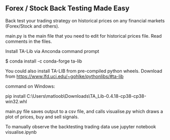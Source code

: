 ## Forex / Stock Back Testing Made Easy
Back test your trading strategy on historical prices on any financial markets (Forex/Stock and others). 

main.py is the main file that you need to edit for historical prices file.
Read comments in the files.

Install TA-Lib via Anconda command prompt

$ conda install -c conda-forge ta-lib

You could also install TA-LIB from pre-compiled python wheels. Download from https://www.lfd.uci.edu/~gohlke/pythonlibs/#ta-lib

command on Windows:

pip install C:\Users\matloob\Downloads\TA_Lib-0.4.18-cp38-cp38-win32.whl

main.py file saves output to a csv file, and calls visualise.py which draws a plot of prices, buy and sell signals.

To manually observe the backtesting trading data use jupyter notebook visualise.ipynb
